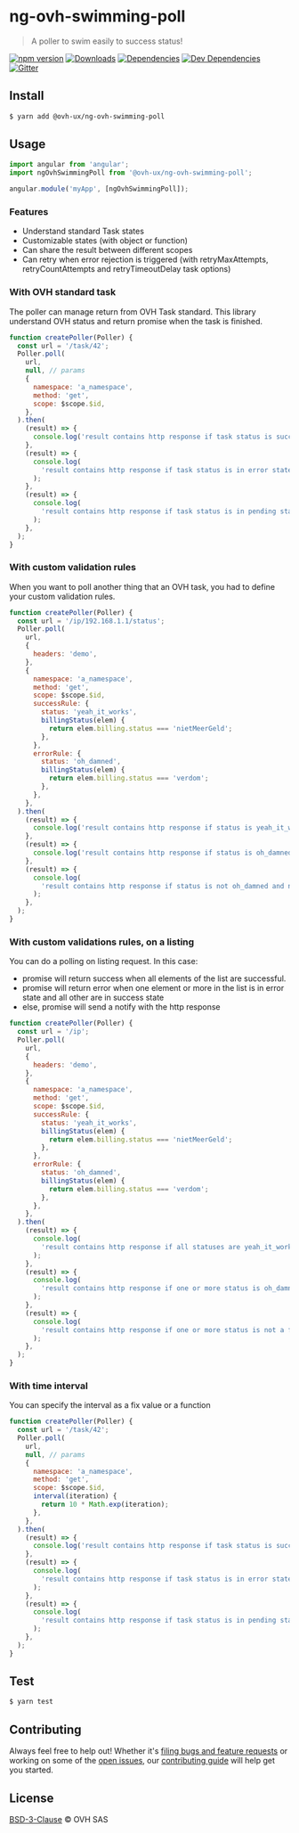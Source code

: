 # ng-ovh-swimming-poll

> A poller to swim easily to success status!

[![npm version](https://badgen.net/npm/v/@ovh-ux/ng-ovh-swimming-poll)](https://www.npmjs.com/package/@ovh-ux/ng-ovh-swimming-poll) [![Downloads](https://badgen.net/npm/dt/@ovh-ux/ng-ovh-swimming-poll)](https://npmjs.com/package/@ovh-ux/ng-ovh-swimming-poll) [![Dependencies](https://badgen.net/david/dep/ovh/manager/packages/components/ng-ovh-swimming-poll)](https://npmjs.com/package/@ovh-ux/ng-ovh-swimming-poll?activeTab=dependencies) [![Dev Dependencies](https://badgen.net/david/dev/ovh/manager/packages/components/ng-ovh-swimming-poll)](https://npmjs.com/package/@ovh-ux/ng-ovh-swimming-poll?activeTab=dependencies) [![Gitter](https://badgen.net/badge/gitter/ovh-ux/blue?icon=gitter)](https://gitter.im/ovh/ux)

## Install

```sh
$ yarn add @ovh-ux/ng-ovh-swimming-poll
```

## Usage

```js
import angular from 'angular';
import ngOvhSwimmingPoll from '@ovh-ux/ng-ovh-swimming-poll';

angular.module('myApp', [ngOvhSwimmingPoll]);
```

### Features

- Understand standard Task states
- Customizable states (with object or function)
- Can share the result between different scopes
- Can retry when error rejection is triggered (with retryMaxAttempts, retryCountAttempts and retryTimeoutDelay task options)

### With OVH standard task

The poller can manage return from OVH Task standard. This library understand OVH status and return promise when the task is finished.

```js
function createPoller(Poller) {
  const url = '/task/42';
  Poller.poll(
    url,
    null, // params
    {
      namespace: 'a_namespace',
      method: 'get',
      scope: $scope.$id,
    },
  ).then(
    (result) => {
      console.log('result contains http response if task status is successful');
    },
    (result) => {
      console.log(
        'result contains http response if task status is in error state',
      );
    },
    (result) => {
      console.log(
        'result contains http response if task status is in pending state',
      );
    },
  );
}
```

### With custom validation rules

When you want to poll another thing that an OVH task, you had to define your custom validation rules.

```js
function createPoller(Poller) {
  const url = '/ip/192.168.1.1/status';
  Poller.poll(
    url,
    {
      headers: 'demo',
    },
    {
      namespace: 'a_namespace',
      method: 'get',
      scope: $scope.$id,
      successRule: {
        status: 'yeah_it_works',
        billingStatus(elem) {
          return elem.billing.status === 'nietMeerGeld';
        },
      },
      errorRule: {
        status: 'oh_damned',
        billingStatus(elem) {
          return elem.billing.status === 'verdom';
        },
      },
    },
  ).then(
    (result) => {
      console.log('result contains http response if status is yeah_it_works');
    },
    (result) => {
      console.log('result contains http response if status is oh_damned');
    },
    (result) => {
      console.log(
        'result contains http response if status is not oh_damned and not yeah_it_works',
      );
    },
  );
}
```

### With custom validations rules, on a listing

You can do a polling on listing request. In this case:
* promise will return success when all elements of the list are successful.
* promise will return error when one element or more in the list is in error state and all other are in success state
* else, promise will send a notify with the http response

```js
function createPoller(Poller) {
  const url = '/ip';
  Poller.poll(
    url,
    {
      headers: 'demo',
    },
    {
      namespace: 'a_namespace',
      method: 'get',
      scope: $scope.$id,
      successRule: {
        status: 'yeah_it_works',
        billingStatus(elem) {
          return elem.billing.status === 'nietMeerGeld';
        },
      },
      errorRule: {
        status: 'oh_damned',
        billingStatus(elem) {
          return elem.billing.status === 'verdom';
        },
      },
    },
  ).then(
    (result) => {
      console.log(
        'result contains http response if all statuses are yeah_it_works',
      );
    },
    (result) => {
      console.log(
        'result contains http response if one or more status is oh_damned and other yeah_it_works',
      );
    },
    (result) => {
      console.log(
        'result contains http response if one or more status is not a finalized status',
      );
    },
  );
}
```

### With time interval

You can specify the interval as a fix value or a function

```js
function createPoller(Poller) {
  const url = '/task/42';
  Poller.poll(
    url,
    null, // params
    {
      namespace: 'a_namespace',
      method: 'get',
      scope: $scope.$id,
      interval(iteration) {
        return 10 * Math.exp(iteration);
      },
    },
  ).then(
    (result) => {
      console.log('result contains http response if task status is successful');
    },
    (result) => {
      console.log(
        'result contains http response if task status is in error state',
      );
    },
    (result) => {
      console.log(
        'result contains http response if task status is in pending state',
      );
    },
  );
}
```

## Test

```sh
$ yarn test
```

## Contributing

Always feel free to help out! Whether it's [filing bugs and feature requests](https://github.com/ovh/manager/issues/new) or working on some of the [open issues](https://github.com/ovh/manager/issues), our [contributing guide](https://github.com/ovh/manager/blob/master/CONTRIBUTING.md) will help get you started.

## License

[BSD-3-Clause](LICENSE) © OVH SAS
